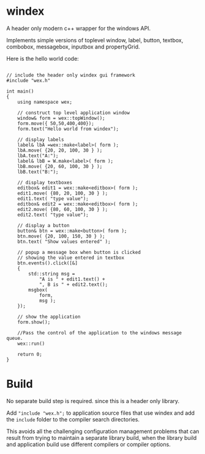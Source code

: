 # windex
 
A header only modern c++ wrapper for the windows API.

Implements simple versions of toplevel window, label, button, textbox, combobox, messagebox, inputbox and propertyGrid.

Here is the hello world code:

```

// include the header only windex gui framework
#include "wex.h"

int main()
{
    using namespace wex;

    // construct top level application window
    window& form = wex::topWindow();
    form.move({ 50,50,400,400});
    form.text("Hello world from windex");

    // display labels
    label& lbA =wex::make<label>( form );
    lbA.move( {20, 20, 100, 30 } );
    lbA.text("A:");
    label& lbB = W.make<label>( form );
    lbB.move( {20, 60, 100, 30 } );
    lbB.text("B:");

    // display textboxes
    editbox& edit1 = wex::make<editbox>( form );
    edit1.move( {80, 20, 100, 30 } );
    edit1.text( "type value");
    editbox& edit2 = wex::make<editbox>( form );
    edit2.move( {80, 60, 100, 30 } );
    edit2.text( "type value");

    // display a button
    button& btn = wex::make<button>( form );
    btn.move( {20, 100, 150, 30 } );
    btn.text( "Show values entered" );

    // popup a message box when button is clicked
    // showing the value entered in textbox
    btn.events().click([&]
    {
        std::string msg =
            "A is " + edit1.text() +
            ", B is " + edit2.text();
        msgbox(
            form,
            msg );
    });

    // show the application
    form.show();

    //Pass the control of the application to the windows message queue.
    wex::run()

    return 0;
}

```

# Build

No separate build step is required. since this is a header only library.  

Add `"include "wex.h";` to application source files that use windex and add the `include` folder to the compiler search directories.

This avoids all the challenging configuration management problems that can result from trying to maintain a separate library build, when the library build and application build use different compilers or compiler options.
